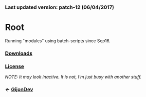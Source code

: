 ### Last updated version: patch-12 (06/04/2017)


# **Root**
Running "modules" using batch-scripts since Sep16. 



### [Downloads](http://www.github.com/GijonDev/Root/releases)

### [License](https://github.com/GijonDev/Root/blob/master/LICENSE)



*NOTE: It may look inactive. It is not, I'm just busy with another stuff.*


### <- [GijonDev](http://gijondev.github.io)
